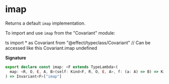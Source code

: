 # imap

Returns a default `imap` implementation.

To import and use `imap` from the "Covariant" module:

ts
import \* as Covariant from "@effect/typeclass/Covariant"
// Can be accessed like this
Covariant.imap
undefined

**Signature**

```ts
export declare const imap: <F extends TypeLambda>(
  map: <R, O, E, A, B>(self: Kind<F, R, O, E, A>, f: (a: A) => B) => Kind<F, R, O, E, B>
) => Invariant<F>["imap"]
```
